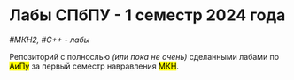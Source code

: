 # Лабы СПбПУ - 1 семестр 2024 года 
*#МКН2, #C++ - лабы*

Репозиторий с полнослью *(или пока не очень)* сделанными лабами по <mark>АиПу</mark> за первый семестр навравления <mark>МКН</mark>. 
